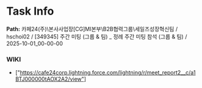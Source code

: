 # Task Info

**Path:** 카페24(주)\본사사업장\[CG]MI본부\B2B협력그룹\세일즈성장혁신팀 / hschoi02 / [349345] 주간 미팅 (그룹 & 팀) _ 정례 주간 미팅 참석 (그룹 & 팀) / 2025-10-01_00-00-00

### WIKI
- ["https://cafe24corp.lightning.force.com/lightning/r/meet_report2__c/a1BTJ000000tAOX2A2/view"]

